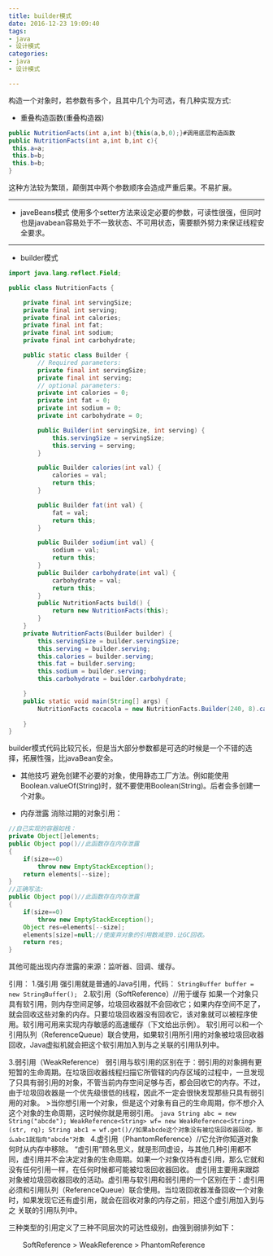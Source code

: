 ```yaml
---
title: builder模式
date: 2016-12-23 19:09:40
tags: 
- java 
- 设计模式
categories:
- java
- 设计模式

---
```


构造一个对象时，若参数有多个，且其中几个为可选，有几种实现方式:

- 重叠构造函数(重叠构造器)
```java
public NutritionFacts(int a,int b){this(a,b,0);}#调用底层构造函数
public NutritionFacts(int a,int b,int c){
 this.a=a;
 this.b=b;
 this.b=b;
}
```
这种方法较为繁琐，颠倒其中两个参数顺序会造成严重后果。不易扩展。

---

- javeBeans模式
    使用多个setter方法来设定必要的参数，可读性很强，但同时也是javabean容易处于不一致状态、不可用状态，需要额外努力来保证线程安全要求。

---

- builder模式
```java
import java.lang.reflect.Field;

public class NutritionFacts {

	private final int servingSize;
	private final int serving;
	private final int calories;
	private final int fat;
	private final int sodium;
	private final int carbohydrate;

	public static class Builder {
		// Required parameters:
		private final int servingSize;
		private final int serving;
		// optional parameters:
		private int calories = 0;
		private int fat = 0;
		private int sodium = 0;
		private int carbohydrate = 0;

		public Builder(int servingSize, int serving) {
			this.servingSize = servingSize;
			this.serving = serving;
		}

		public Builder calories(int val) {
			calories = val;
			return this;
		}

		public Builder fat(int val) {
			fat = val;
			return this;
		}

		public Builder sodium(int val) {
			sodium = val;
			return this;
		}
		public Builder carbohydrate(int val) {
			carbohydrate = val;
			return this;
		}
		public NutritionFacts build() {
			return new NutritionFacts(this);
		}
	}
	private NutritionFacts(Builder builder) {
		this.servingSize = builder.servingSize;
		this.serving = builder.serving;
		this.calories = builder.serving;
		this.fat = builder.serving;
		this.sodium = builder.serving;
		this.carbohydrate = builder.carbohydrate;

	}
	public static void main(String[] args) {
		NutritionFacts cocacola = new NutritionFacts.Builder(240, 8).calories(100).sodium(35).carbohydrate(27).build();
		 
	}
}

```

builder模式代码比较冗长，但是当大部分参数都是可选的时候是一个不错的选择，拓展性强，比javaBean安全。


- 其他技巧
避免创建不必要的对象，使用静态工厂方法。例如能使用Boolean.valueOf(String)时，就不要使用Boolean(String)。后者会多创建一个对象。

- 内存泄露
消除过期的对象引用：
```java
//自己实现的容器如栈：
private Object[]elements;
public Object pop()//此函数存在内存泄露
{
    if(size==0)
        throw new EmptyStackException();
    return elements[--size];
}
//正确写法:
public Object pop()//此函数存在内存泄露
{
    if(size==0)
        throw new EmptyStackException();
    Object res=elements[--size];
    elements[size]=null;//使废弃对象的引用数减至0.让GC回收。
    return res;
}
```
其他可能出现内存泄露的来源：监听器、回调、缓存。

引用：
1.强引用
强引用就是普通的Java引用，代码：
`StringBuffer buffer = new StringBuffer(); `
2.软引用（SoftReference）//用于缓存
    如果一个对象只具有软引用，则内存空间足够，垃圾回收器就不会回收它；如果内存空间不足了，就会回收这些对象的内存。只要垃圾回收器没有回收它，该对象就可以被程序使用。软引用可用来实现内存敏感的高速缓存（下文给出示例）。
    软引用可以和一个引用队列（ReferenceQueue）联合使用，如果软引用所引用的对象被垃圾回收器回收，Java虚拟机就会把这个软引用加入到与之关联的引用队列中。

3.弱引用（WeakReference）
    弱引用与软引用的区别在于：弱引用的对象拥有更短暂的生命周期。在垃圾回收器线程扫描它所管辖的内存区域的过程中，一旦发现了只具有弱引用的对象，不管当前内存空间足够与否，都会回收它的内存。不过，由于垃圾回收器是一个优先级很低的线程，因此不一定会很快发现那些只具有弱引用的对象。
    >当你想引用一个对象，但是这个对象有自己的生命周期，你不想介入这个对象的生命周期，这时候你就是用弱引用。
    ```java
    String abc = new String("abcde");
    WeakReference<String> wf= new WeakReference<String>(str, rq);
    String abc1 = wf.get()//如果abcde这个对象没有被垃圾回收器回收，那么abc1就指向"abcde"对象
    ```
4.虚引用（PhantomReference）//它允许你知道对象何时从内存中移除。
    “虚引用”顾名思义，就是形同虚设，与其他几种引用都不同，虚引用并不会决定对象的生命周期。如果一个对象仅持有虚引用，那么它就和没有任何引用一样，在任何时候都可能被垃圾回收器回收。
虚引用主要用来跟踪对象被垃圾回收器回收的活动。虚引用与软引用和弱引用的一个区别在于：虚引用必须和引用队列（ReferenceQueue）联合使用。当垃圾回收器准备回收一个对象时，如果发现它还有虚引用，就会在回收对象的内存之前，把这个虚引用加入到与之 关联的引用队列中。

三种类型的引用定义了三种不同层次的可达性级别，由强到弱排列如下：

　　SoftReference > WeakReference > PhantomReference


